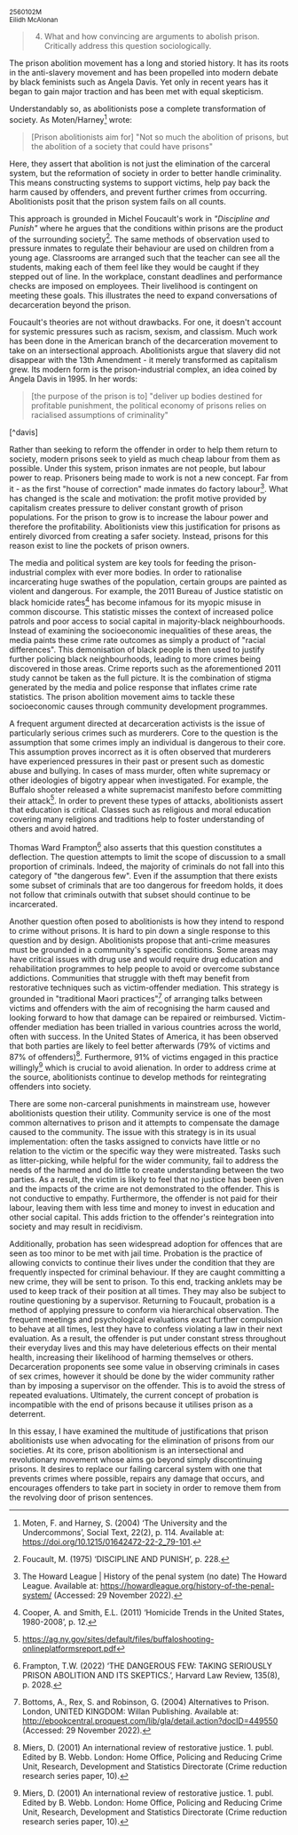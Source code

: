 <small>
	2560102M
	<br/>
	Eilidh McAlonan
</small>

> 4.  What and how convincing are arguments to abolish prison. Critically address this question sociologically.

The prison abolition movement has a long and storied history. It has its roots in the anti-slavery movement and has been propelled into modern debate by black feminists such as Angela Davis. Yet only in recent years has it began to gain major traction and has been met with equal skepticism.

Understandably so, as abolitionists pose a complete transformation of society. As Moten/Harney[^moten-harney] wrote:
<blockquote>[Prison abolitionists aim for] "Not so much the abolition of prisons, but the abolition of a society that could have prisons"</blockquote>

Here, they assert that abolition is not just the elimination of the carceral system, but the reformation of society in order to better handle criminality. This means constructing systems to support victims, help pay back the harm caused by offenders, and prevent further crimes from occurring. Abolitionists posit that the prison system fails on all counts.

This approach is grounded in Michel Foucault's work in *"Discipline and Punish"* where he argues that the conditions within prisons are the product of the surrounding society[^foucault]. The same methods of observation used to pressure inmates to regulate their behaviour are used on children from a young age. Classrooms are arranged such that the teacher can see all the students, making each of them feel like they would be caught if they stepped out of line. In the workplace, constant deadlines and performance checks are imposed on employees. Their livelihood is contingent on meeting these goals. This illustrates the need to expand conversations of decarceration beyond the prison.

Foucault's theories are not without drawbacks. For one, it doesn't account for systemic pressures such as racism, sexism, and classism. Much work has been done in the American branch of the decarceration movement to take on an intersectional approach. Abolitionists argue that slavery did not disappear with the 13th Amendment - it merely transformed as capitalism grew. Its modern form is the prison-industrial complex, an idea coined by Angela Davis in 1995. In her words:
<blockquote>[the purpose of the prison is to] "deliver up bodies destined for profitable punishment, the political economy of prisons relies on racialised assumptions of criminality"
</blockquote>[^davis]

Rather than seeking to reform the offender in order to help them return to society, modern prisons seek to yield as much cheap labour from them as possible. Under this system, prison inmates are not people, but labour power to reap. Prisoners being made to work is not a new concept. Far from it - as the first "house of correction" made inmates do factory labour[^correction]. What has changed is the scale and motivation: the profit motive provided by capitalism creates pressure to deliver constant growth of prison populations. For the prison to grow is to increase the labour power and therefore the profitability. Abolitionists view this justification for prisons as entirely divorced from creating a safer society. Instead, prisons for this reason exist to line the pockets of prison owners.

The media and political system are key tools for feeding the prison-industrial complex with ever more bodies. In order to rationalise incarcerating huge swathes of the population, certain groups are painted as violent and dangerous. For example, the 2011 Bureau of Justice statistic on black homicide rates[^homicide] has become infamous for its myopic misuse in common discourse. This statistic misses the context of increased police patrols and poor access to social capital in majority-black neighbourhoods. Instead of examining the socioeconomic inequalities of these areas, the media paints these crime rate outcomes as simply a product of "racial differences". This demonisation of black people is then used to justify further policing black neighbourhoods, leading to more crimes being discovered in those areas. Crime reports such as the aforementioned 2011 study cannot be taken as the full picture. It is the combination of stigma generated by the media and police response that inflates crime rate statistics. The prison abolition movement aims to tackle these socioeconomic causes through community development programmes.

A frequent argument directed at decarceration activists is the issue of particularly serious crimes such as murderers. Core to the question is the assumption that some crimes imply an individual is dangerous to their core. This assumption proves incorrect as it is often observed that murderers have experienced pressures in their past or present such as domestic abuse and bullying. In cases of mass murder, often white supremacy or other ideologies of bigotry appear when investigated. For example, the Buffalo shooter released a white supremacist manifesto before committing their attack[^buffalo]. In order to prevent these types of attacks, abolitionists assert that education is critical. Classes such as religious and moral education covering many religions and traditions help to foster understanding of others and avoid hatred.

Thomas Ward Frampton[^skeptics] also asserts that this question constitutes a deflection. The question attempts to limit the scope of discussion to a small proportion of criminals. Indeed, the majority of criminals do not fall into this category of "the dangerous few". Even if the assumption that there exists some subset of criminals that are too dangerous for freedom holds, it does not follow that criminals outwith that subset should continue to be incarcerated.

Another question often posed to abolitionists is how they intend to respond to crime without prisons. It is hard to pin down a single response to this question and by design. Abolitionists propose that anti-crime measures must be grounded in a community's specific conditions. Some areas may have critical issues with drug use and would require drug education and rehabilitation programmes to help people to avoid or overcome substance addictions. Communities that struggle with theft may benefit from restorative techniques such as victim-offender mediation. This strategy is grounded in "traditional Maori practices"[^restorative] of arranging talks between victims and offenders with the aim of recognising the harm caused and looking forward to how that damage can be repaired or reimbursed. Victim-offender mediation has been trialled in various countries across the world, often with success. In the United States of America, it has been observed that both parties are likely to feel better afterwards (79% of victims and 87% of offenders)[^VOM]. Furthermore, 91% of victims engaged in this practice willingly[^VOM] which is crucial to avoid alienation. In order to address crime at the source, abolitionists continue to develop methods for reintegrating offenders into society.

There are some non-carceral punishments in mainstream use, however abolitionists question their utility. Community service is one of the most common alternatives to prison and it attempts to compensate the damage caused to the community. The issue with this strategy is in its usual implementation: often the tasks assigned to convicts have little or no relation to the victim or the specific way they were mistreated. Tasks such as litter-picking, while helpful for the wider community, fail to address the needs of the harmed and do little to create understanding between the two parties. As a result, the victim is likely to feel that no justice has been given and the impacts of the crime are not demonstrated to the offender. This is not conductive to empathy. Furthermore, the offender is not paid for their labour, leaving them with less time and money to invest in education and other social capital. This adds friction to the offender's reintegration into society and may result in recidivism.

Additionally, probation has seen widespread adoption for offences that are seen as too minor to be met with jail time. Probation is the practice of allowing convicts to continue their lives under the condition that they are frequently inspected for criminal behaviour. If they are caught committing a new crime, they will be sent to prison. To this end, tracking anklets may be used to keep track of their position at all times. They may also be subject to routine questioning by a supervisor. Returning to Foucault, probation is a method of applying pressure to conform via hierarchical observation. The frequent meetings and psychological evaluations exact further compulsion to behave at all times, lest they have to confess violating a law in their next evaluation. As a result, the offender is put under constant stress throughout their everyday lives and this may have deleterious effects on their mental health, increasing their likelihood of harming themselves or others. Decarceration proponents see some value in observing criminals in cases of sex crimes, however it should be done by the wider community rather than by imposing a supervisor on the offender. This is to avoid the stress of repeated evaluations. Ultimately, the current concept of probation is incompatible with the end of prisons because it utilises prison as a deterrent.

In this essay, I have examined the multitude of justifications that prison abolitionists use when advocating for the elimination of prisons from our societies. At its core, prison abolitionism is an intersectional and revolutionary movement whose aims go beyond simply discontinuing prisons. It desires to replace our failing carceral system with one that prevents crimes where possible, repairs any damage that occurs, and encourages offenders to take part in society in order to remove them from the revolving door of prison sentences.

[^moten-harney]: Moten, F. and Harney, S. (2004) ‘The University and the Undercommons’, Social Text, 22(2), p. 114. Available at: https://doi.org/10.1215/01642472-22-2_79-101.

[^foucault]: Foucault, M. (1975) ‘DISCIPLINE AND PUNISH’, p. 228.

[^davis]: Masked Racism: Reflections on the Prison Industrial Complex | Colorlines (no date). Available at: https://perma.cc/5JXY-2ND8 (Accessed: 29 November 2022).

[^correction]: The Howard League | History of the penal system (no date) The Howard League. Available at: https://howardleague.org/history-of-the-penal-system/ (Accessed: 29 November 2022).

[^homicide]: Cooper, A. and Smith, E.L. (2011) ‘Homicide Trends in the United States, 1980-2008’, p. 12.

[^restorative]: Bottoms, A., Rex, S. and Robinson, G. (2004) Alternatives to Prison. London, UNITED KINGDOM: Willan Publishing. Available at: http://ebookcentral.proquest.com/lib/gla/detail.action?docID=449550 (Accessed: 29 November 2022).

[^VOM]: Miers, D. (2001) An international review of restorative justice. 1. publ. Edited by B. Webb. London: Home Office, Policing and Reducing Crime Unit, Research, Development and Statistics Directorate (Crime reduction research series paper, 10).

[^skeptics]: Frampton, T.W. (2022) ‘THE DANGEROUS FEW: TAKING SERIOUSLY PRISON ABOLITION AND ITS SKEPTICS.’, Harvard Law Review, 135(8), p. 2028.

[^buffalo]: https://ag.ny.gov/sites/default/files/buffaloshooting-onlineplatformsreport.pdf